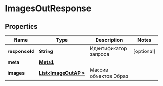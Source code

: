 

# ImagesOutResponse


## Properties

| Name | Type | Description | Notes |
|------------ | ------------- | ------------- | -------------|
|**responseId** | **String** | Идентификатор запроса |  [optional] |
|**meta** | [**Meta1**](Meta1.md) |  |  |
|**images** | [**List&lt;ImageOutAPI&gt;**](ImageOutAPI.md) | Массив объектов Образ |  |



